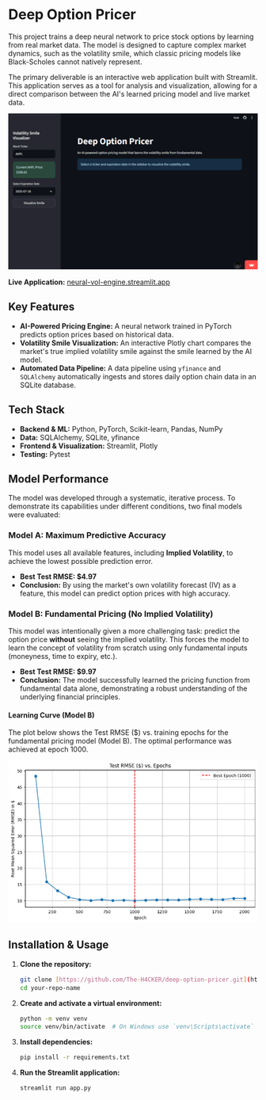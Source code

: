 # Deep Option Pricer

This project trains a deep neural network to price stock options by learning from real market data. The model is designed to capture complex market dynamics, such as the volatility smile, which classic pricing models like Black-Scholes cannot natively represent.

The primary deliverable is an interactive web application built with Streamlit. This application serves as a tool for analysis and visualization, allowing for a direct comparison between the AI's learned pricing model and live market data.


![App Demo](assets/app_demo.gif)

**Live Application:** [neural-vol-engine.streamlit.app](https://neural-vol-engine.streamlit.app)

## Key Features

* **AI-Powered Pricing Engine:** A neural network trained in PyTorch predicts option prices based on historical data.
* **Volatility Smile Visualization:** An interactive Plotly chart compares the market's true implied volatility smile against the smile learned by the AI model.
* **Automated Data Pipeline:** A data pipeline using `yfinance` and `SQLAlchemy` automatically ingests and stores daily option chain data in an SQLite database.

## Tech Stack

* **Backend & ML:** Python, PyTorch, Scikit-learn, Pandas, NumPy
* **Data:** SQLAlchemy, SQLite, yfinance
* **Frontend & Visualization:** Streamlit, Plotly
* **Testing:** Pytest

## Model Performance

The model was developed through a systematic, iterative process. To demonstrate its capabilities under different conditions, two final models were evaluated:

### Model A: Maximum Predictive Accuracy

This model uses all available features, including **Implied Volatility**, to achieve the lowest possible prediction error.

* **Best Test RMSE: $4.97**
* **Conclusion:** By using the market's own volatility forecast (IV) as a feature, this model can predict option prices with high accuracy.

### Model B: Fundamental Pricing (No Implied Volatility)

This model was intentionally given a more challenging task: predict the option price **without** seeing the implied volatility. This forces the model to learn the concept of volatility from scratch using only fundamental inputs (moneyness, time to expiry, etc.).

* **Best Test RMSE: $9.97**
* **Conclusion:** The model successfully learned the pricing function from fundamental data alone, demonstrating a robust understanding of the underlying financial principles.

#### Learning Curve (Model B)

The plot below shows the Test RMSE ($) vs. training epochs for the fundamental pricing model (Model B). The optimal performance was achieved at epoch 1000.

![Final Model Learning Curve](assets/final_learning_curve.png)

## Installation & Usage

1.  **Clone the repository:**
    ```bash
    git clone [https://github.com/The-H4CKER/deep-option-pricer.git](https://github.com/The-H4CKER/deep-option-pricer.git)
    cd your-repo-name
    ```

2.  **Create and activate a virtual environment:**
    ```bash
    python -m venv venv
    source venv/bin/activate  # On Windows use `venv\Scripts\activate`
    ```

3.  **Install dependencies:**
    ```bash
    pip install -r requirements.txt
    ```

4.  **Run the Streamlit application:**
    ```bash
    streamlit run app.py
    ```
